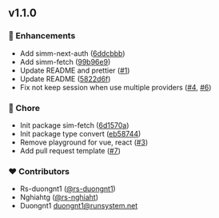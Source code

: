 ## v1.1.0

### 🚀 Enhancements

- Add simm-next-auth ([6ddcbbb](https://github.com/techbasejs/techbase/commit/6ddcbbb))
- Add simm-fetch ([99b96e9](https://github.com/techbasejs/techbase/commit/99b96e9))
- Update README and prettier ([#1](https://github.com/techbasejs/techbase/pull/1))
- Update README ([5822d6f](https://github.com/techbasejs/techbase/commit/5822d6f))
- Fix not keep session when use multiple providers ([#4](https://github.com/techbasejs/techbase/pull/4), [#6](https://github.com/techbasejs/techbase/pull/6))

### 🏡 Chore

- Init package sim-fetch ([6d1570a](https://github.com/techbasejs/techbase/commit/6d1570a))
- Init package type convert ([eb58744](https://github.com/techbasejs/techbase/commit/eb58744))
- Remove playground for vue, react ([#3](https://github.com/techbasejs/techbase/pull/3))
- Add pull request template ([#7](https://github.com/techbasejs/techbase/pull/7))

### ❤️ Contributors

- Rs-duongnt1 ([@rs-duongnt1](http://github.com/rs-duongnt1))
- Nghiahtg ([@rs-nghiaht](http://github.com/rs-nghiaht))
- Duongnt1 <duongnt1@runsystem.net>
